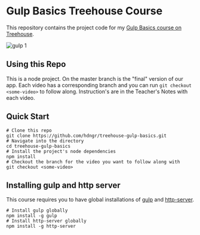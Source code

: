 # Gulp Basics Treehouse Course
This repository contains the project code for my [Gulp Basics course on Treehouse](https://teamtreehouse.com/library/gulp-basics).

![gulp 1](https://user-images.githubusercontent.com/25851867/26958754-00ba25d0-4c92-11e7-8718-e254158e9004.png)

## Using this Repo
This is a node project.  On the master branch is the "final" version of our app.  Each video has a corresponding branch and you can run `git checkout <some-video>` to follow along.  Instruction's are in the Teacher's Notes with each video.

## Quick Start
```
# Clone this repo
git clone https://github.com/hdngr/treehouse-gulp-basics.git
# Navigate into the directory
cd treehouse-gulp-basics
# Install the project's node dependencies
npm install
# Checkout the branch for the video you want to follow along with
git checkout <some-video>
```

## Installing gulp and http server
This course requires you to have global installations of [gulp](http://gulpjs.com/) and [http-server](https://www.npmjs.com/package/http-server).

```
# Install gulp globally
npm install -g gulp
# Install http-server globally
npm install -g http-server
```
